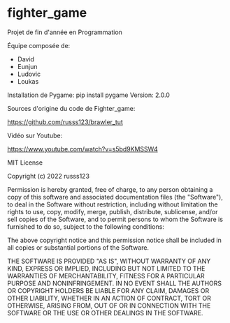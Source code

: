 # fighter_game
Projet de fin d'année en Programmation

Équipe composée de:
  - David 
  - Eunjun
  - Ludovic
  - Loukas

Installation de Pygame:
  pip install pygame 
Version: 2.0.0

Sources d'origine du code de Fighter_game:

https://github.com/russs123/brawler_tut


Vidéo sur Youtube:

https://www.youtube.com/watch?v=s5bd9KMSSW4


MIT License

Copyright (c) 2022 russs123

Permission is hereby granted, free of charge, to any person obtaining a copy
of this software and associated documentation files (the "Software"), to deal
in the Software without restriction, including without limitation the rights
to use, copy, modify, merge, publish, distribute, sublicense, and/or sell
copies of the Software, and to permit persons to whom the Software is
furnished to do so, subject to the following conditions:

The above copyright notice and this permission notice shall be included in all
copies or substantial portions of the Software.

THE SOFTWARE IS PROVIDED "AS IS", WITHOUT WARRANTY OF ANY KIND, EXPRESS OR
IMPLIED, INCLUDING BUT NOT LIMITED TO THE WARRANTIES OF MERCHANTABILITY,
FITNESS FOR A PARTICULAR PURPOSE AND NONINFRINGEMENT. IN NO EVENT SHALL THE
AUTHORS OR COPYRIGHT HOLDERS BE LIABLE FOR ANY CLAIM, DAMAGES OR OTHER
LIABILITY, WHETHER IN AN ACTION OF CONTRACT, TORT OR OTHERWISE, ARISING FROM,
OUT OF OR IN CONNECTION WITH THE SOFTWARE OR THE USE OR OTHER DEALINGS IN THE
SOFTWARE.

